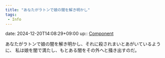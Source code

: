 ```yaml
---
title: "あなたがラトンで娘の闇を解き明かし"
tags:
 - Info
---
```


date: 2024-12-20T14:08:29+09:00
up:: [Component](../Bar/Novel/Chaos/Component.md)

あなたがラトンで娘の闇を解き明かし、それに殺されまいとあがいているように、
私は娘を闇で満たし、もとある闇をその外へと掻き出すのだ。